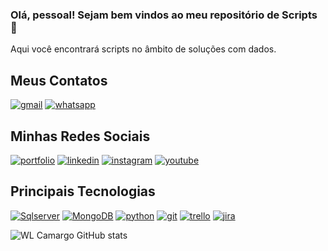 ### Olá, pessoal! Sejam bem vindos ao meu repositório de Scripts 👋

Aqui você encontrará scripts no âmbito de soluções com dados.


## Meus Contatos
[![gmail](https://img.shields.io/badge/Gmail-D14836?style=for-the-badge&logo=gmail&logoColor=white)](mailto:wallacecpdg@gmail.com?subject=registerProtocolHandler()%20FTW!&body=Check%20out%20what%20I%20learned%20at%20http%3A%2F%2Fupdates.html5rocks.com%2F2012%2F02%2FGetting-Gmail-to-handle-all-mailto-links-with-registerProtocolHandler%0A%0APlus%2C%20flawless%20handling%20of%20the%20subject%20and%20body%20parameters.%20Bonus%20from%20RFC%202368!)
[![whatsapp](https://img.shields.io/badge/WhatsApp-25D366?style=for-the-badge&logo=whatsapp&logoColor=white)](https://web.whatsapp.com/send?phone=+351926802230)

## Minhas Redes Sociais
[![portfolio](https://img.shields.io/badge/website-000000?style=for-the-badge&logo=About.me&logoColor=white)](https://sites.google.com/view/wallacecamargo)
[![linkedin](https://img.shields.io/badge/LinkedIn-0077B5?style=for-the-badge&logo=linkedin&logoColor=white)](https://www.linkedin.com/in/wallace-camargo-35b615171/)
[![instagram](https://img.shields.io/badge/Instagram-E4405F?style=for-the-badge&logo=instagram&logoColor=white)](https://www.instagram.com/wlcamargo/)
[![youtube](https://img.shields.io/badge/YouTube-FF0000?style=for-the-badge&logo=youtube&logoColor=white)](https://www.youtube.com/channel/UCK0B4IoF57JoiVVVeEcN8-A/videos)

## Principais Tecnologias
[![Sqlserver](https://img.shields.io/badge/Microsoft_SQL_Server-CC2927?style=for-the-badge&logo=microsoft-sql-server&logoColor=white)]()
[![MongoDB](https://img.shields.io/badge/MongoDB-4EA94B?style=for-the-badge&logo=mongodb&logoColor=white)]()
[![python](https://img.shields.io/badge/Python-14354C?style=for-the-badge&logo=python&logoColor=white)]()
[![git](https://img.shields.io/badge/GIT-E44C30?style=for-the-badge&logo=git&logoColor=white)]()
[![trello](https://img.shields.io/badge/Trello-0052CC?style=for-the-badge&logo=trello&logoColor=white)]()
[![jira](https://img.shields.io/badge/Jira-0052CC?style=for-the-badge&logo=Jira&logoColor=white)]()


![WL Camargo GitHub stats](https://github-readme-stats.vercel.app/api?username=wlcamargo&show_icons=true&theme=highcontrast)





